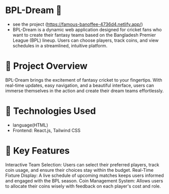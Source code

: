 # BPL-Dream 🌟
- see the project (https://famous-banoffee-4736d4.netlify.app/)
- BPL-Dream is a dynamic web application designed for cricket fans who want to create their fantasy teams based on the Bangladesh Premier League (BPL) lineup. Users can choose players, track coins, and view schedules in a streamlined, intuitive platform.

# 📌 Project Overview
BPL-Dream brings the excitement of fantasy cricket to your fingertips. With real-time updates, easy navigation, and a beautiful interface, users can immerse themselves in the action and create their dream teams effortlessly.

# 🚀 Technologies Used
- language(HTML)
- Frontend: React.js, Tailwind CSS

# 🔑 Key Features
Interactive Team Selection: Users can select their preferred players, track coin usage, and ensure their choices stay within the budget.
Real-Time Fixture Display: A live schedule of upcoming matches keeps users informed and engaged with the BPL season.
Coin Management System: Allows users to allocate their coins wisely with feedback on each player's cost and role.
